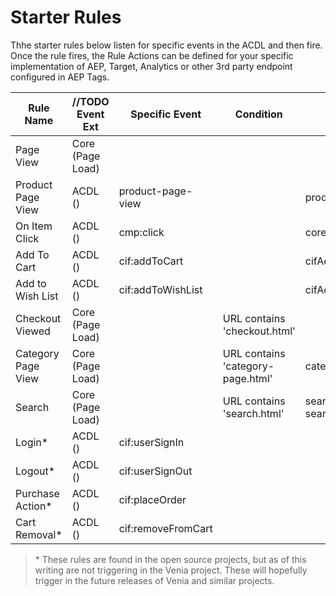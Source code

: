 # Starter Rules
Thhe starter rules below listen for specific events in the ACDL and then fire. Once the rule fires, the Rule Actions can be defined for your specific implementation of AEP, Target, Analytics or other 3rd party endpoint configured in AEP Tags.

| Rule Name          | //TODO Event Ext | Specific Event     | Condition                         | Exclusive Data Elements                    |
| ------------------ | ---------------- | ------------------ | --------------------------------- | ------------------------------------------ |
| Page View          | Core (Page Load) |                    |                                   |                                            |
| Product Page View  | ACDL ()          | product-page-view  |                                   | productPageCmp.                            |
| On Item Click      | ACDL ()          | cmp:click          |                                   | coreCmp.                                   |
| Add To Cart        | ACDL ()          | cif:addToCart      |                                   | cifAddEvent.                               |
| Add to Wish List   | ACDL ()          | cif:addToWishList  |                                   | cifAddEvent.                               |
| Checkout Viewed    | Core (Page Load) |                    | URL contains 'checkout.html'      |                                            |
| Category Page View | Core (Page Load) |                    | URL contains 'category-page.html' | categoryContext.                           |
| Search             | Core (Page Load) |                    | URL contains 'search.html'        | searchInputContext., searchResponseContext |
| Login*             | ACDL ()          | cif:userSignIn     |                                   |                                            |
| Logout*            | ACDL ()          | cif:userSignOut    |                                   |                                            |
| Purchase Action*   | ACDL ()          | cif:placeOrder     |                                   |                                            |
| Cart Removal*      | ACDL ()          | cif:removeFromCart |                                   |                                            |


> \* These rules are found in the open source projects, but as of this writing are not triggering in the Venia project. These will hopefully trigger in the future releases of Venia and similar projects.